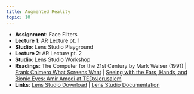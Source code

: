 ```yaml
---
title: Augmented Reality
topic: 10
---
```

- **Assignment**: Face Filters
- **Lecture 1**: AR Lecture pt. 1
- **Studio**: Lens Studio Playground
- **Lecture 2**: AR Lecture pt. 2
- **Studio**: Lens Studio Workshop
- **Readings**: The Computer for the 21st Century by Mark Weiser (1991) | [Frank Chimero What Screens Want](https://frankchimero.com/blog/2013/what-screens-want/) | [Seeing with the Ears, Hands, and Bionic Eyes: Amir Amedi at TEDxJerusalem](https://www.youtube.com/watch?v=jVBp2nDmg7E)
- **Links**: [Lens Studio Download](https://ar.snap.com/download) | [Lens Studio Documentation](https://docs.snap.com/lens-studio/home/)
